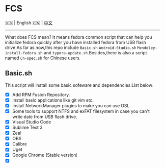 # FCS

:us: | English :cn: | [中文](https://github.com/Triple-R/FCS/blob/master/README_zh.md)
***

What does FCS mean? It means fedora common script that can help you initialize fedora quickly after you have installed fedora from USB flash drive.As far as now,this repo include `Basic.sh` `Android-Studio.sh` `Mendeley-install-fedora.sh` and `typora-update.sh`.Besides,there is also a script named `Cn-spec.sh` for Chinese users.

## Basic.sh

This script will install some basic sofeware and dependencies.LIst below:

- [x] Add RPM Fusion Repository.
- [x] Install basic applications like git vim etc.
- [x] Install NetworkManager plugins to make you can use DSL.
- [x] Some tools to support NTFS and exFAT filesystem in case you can't write date from USB flash drive.
- [x] Visual Studio Code
- [x] Sublime Text 3
- [x] Zeal
- [x] OBS
- [x] Calibre
- [x] Uget
- [x] Google Chrome (Stable version)
- [x] ​